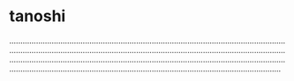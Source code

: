 # tanoshi
..............................................................................................................................................................................................................................................................................................................................................................................................................................................................................................................